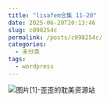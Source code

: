 ```yaml
---
title: "lisafem合集 11-20"
date: 2025-06-20T20:13:46
slug: c098254c
permalink: /posts/c098254c/
categories:
  - 未分类
tags:
  - wordpress
---
```


![图片[1]-歪歪的耽美资源站](/images/wp/c098254c-2bf59cab.jpg)
